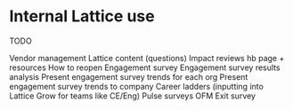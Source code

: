 # Internal Lattice use

TODO

Vendor management
Lattice content (questions) 
Impact reviews hb page + resources
    How to reopen
Engagement survey 
    Engagement survey results analysis 
    Present engagement survey trends for each org 
    Present engagement survey trends to company
Career ladders (inputting into Lattice Grow for teams like CE/Eng)
Pulse surveys 
OFM
Exit survey